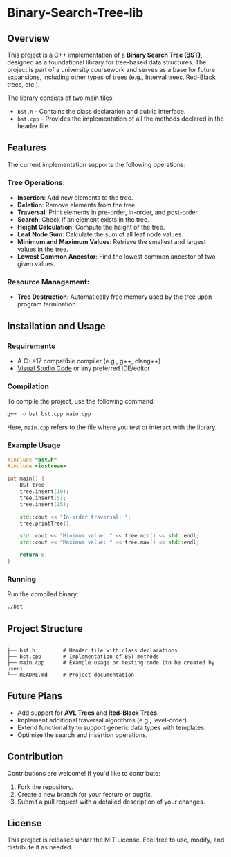 # Binary-Search-Tree-lib

## Overview

This project is a C++ implementation of a **Binary Search Tree (BST)**, designed as a foundational library for tree-based data structures. The project is part of a university coursework and serves as a base for future expansions, including other types of trees (e.g., Interval trees, Red-Black trees, etc.).

The library consists of two main files:

- `bst.h` - Contains the class declaration and public interface.
- `bst.cpp` - Provides the implementation of all the methods declared in the header file.

## Features

The current implementation supports the following operations:

### Tree Operations:

- **Insertion**: Add new elements to the tree.
- **Deletion**: Remove elements from the tree.
- **Traversal**: Print elements in pre-order, in-order, and post-order.
- **Search**: Check if an element exists in the tree.
- **Height Calculation**: Compute the height of the tree.
- **Leaf Node Sum**: Calculate the sum of all leaf node values.
- **Minimum and Maximum Values**: Retrieve the smallest and largest values in the tree.
- **Lowest Common Ancestor**: Find the lowest common ancestor of two given values.

### Resource Management:

- **Tree Destruction**: Automatically free memory used by the tree upon program termination.

## Installation and Usage

### Requirements

- A C++17 compatible compiler (e.g., g++, clang++)
- [Visual Studio Code](https://code.visualstudio.com/) or any preferred IDE/editor

### Compilation

To compile the project, use the following command:

```bash
g++ -o bst bst.cpp main.cpp
```

Here, `main.cpp` refers to the file where you test or interact with the library.

### Example Usage

```cpp
#include "bst.h"
#include <iostream>

int main() {
    BST tree;
    tree.insert(10);
    tree.insert(5);
    tree.insert(15);

    std::cout << "In-order traversal: ";
    tree.printTree();

    std::cout << "Minimum value: " << tree.min() << std::endl;
    std::cout << "Maximum value: " << tree.max() << std::endl;

    return 0;
}
```

### Running

Run the compiled binary:

```bash
./bst
```

## Project Structure

```
.
├── bst.h         # Header file with class declarations
├── bst.cpp       # Implementation of BST methods
├── main.cpp      # Example usage or testing code (to be created by user)
└── README.md     # Project documentation
```

## Future Plans

- Add support for **AVL Trees** and **Red-Black Trees**.
- Implement additional traversal algorithms (e.g., level-order).
- Extend functionality to support generic data types with templates.
- Optimize the search and insertion operations.

## Contribution

Contributions are welcome! If you'd like to contribute:

1. Fork the repository.
2. Create a new branch for your feature or bugfix.
3. Submit a pull request with a detailed description of your changes.

## License

This project is released under the MIT License. Feel free to use, modify, and distribute it as needed.

